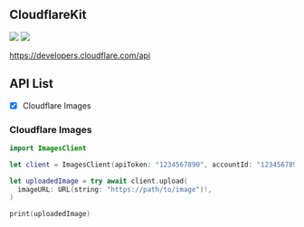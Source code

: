 ## CloudflareKit

[![](https://img.shields.io/endpoint?url=https%3A%2F%2Fswiftpackageindex.com%2Fapi%2Fpackages%2Fzunda-pixel%2Fcloudflare-swift%2Fbadge%3Ftype%3Dswift-versions)](https://swiftpackageindex.com/zunda-pixel/cloudflare-swift)
[![](https://img.shields.io/endpoint?url=https%3A%2F%2Fswiftpackageindex.com%2Fapi%2Fpackages%2Fzunda-pixel%2Fcloudflare-swift%2Fbadge%3Ftype%3Dplatforms)](https://swiftpackageindex.com/zunda-pixel/cloudflare-swift)

https://developers.cloudflare.com/api

## API List

- [x] Cloudflare Images

### Cloudflare Images

```swift
import ImagesClient

let client = ImagesClient(apiToken: "1234567890", accountId: "1234567890")

let uploadedImage = try await client.upload(
  imageURL: URL(string: "https://path/to/image")!,
)

print(uploadedImage)
```
